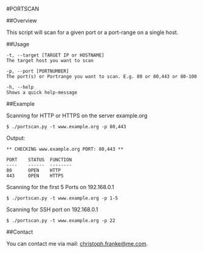 #PORTSCAN

##Overview

This script will scan for a given port or a port-range on a single host.

##Usage

	-t, --target [TARGET IP or HOSTNAME]
	The target host you want to scan

	-p, --port [PORTNUMBER]
	The port(s) or Portrange you want to scan. E.g. 80 or 80,443 or 80-100

	-h, --help
    Shows a quick help-message

##Example

Scanning for HTTP or HTTPS on the server example.org

	$ ./portscan.py -t www.example.org -p 80,443

Output:

	** CHECKING www.example.org	PORT: 80,443 **

	PORT	STATUS	FUNCTION
	----	------	--------
	80		OPEN	HTTP
	443		OPEN	HTTPS

Scanning for the first 5 Ports on 192.168.0.1

	$ ./portscan.py -t www.example.org -p 1-5

Scanning for SSH port on 192.168.0.1

	$ ./portscan.py -t www.example.org -p 22

##Contact

You can contact me via mail: [christoph.franke@me.com](christoph.franke@me.com).
